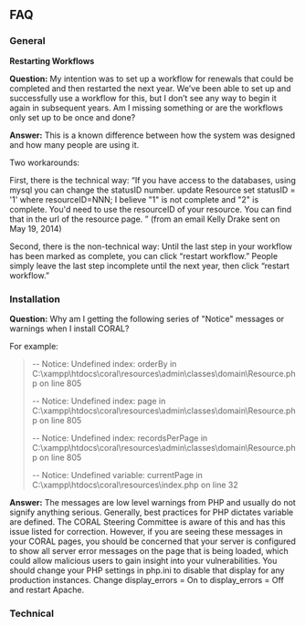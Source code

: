 FAQ
---

### General

**Restarting Workflows**

**Question:** My intention was to set up a workflow for renewals that could be completed and then restarted the next year. We’ve been able to set up and successfully use a workflow for this, but I don’t see any way to begin it again in subsequent years. Am I missing something or are the workflows only set up to be once and done?

**Answer:** This is a known difference between how the system was designed and how many people are using it.

Two workarounds:

First, there is the technical way: “If you have access to the databases, using mysql you can change the statusID number.
update Resource set statusID = '1' where resourceID=NNN;
I believe "1" is not complete and "2" is complete. You'd need to use the resourceID of your resource. You can find that in the url of the resource page. ” (from an email Kelly Drake sent on May 19, 2014)

Second, there is the non-technical way: Until the last step in your workflow has been marked as complete, you can click “restart workflow.” People simply leave the last step incomplete until the next year, then click “restart workflow.”

### Installation

**Question:** Why am I getting the following series of "Notice" messages or warnings when I install CORAL?  

For example:

> -- Notice: Undefined index: orderBy in C:\xampp\htdocs\coral\resources\admin\classes\domain\Resource.php on line 805
> 
> -- Notice: Undefined index: page in C:\xampp\htdocs\coral\resources\admin\classes\domain\Resource.php on line 805
> 
> -- Notice: Undefined index: recordsPerPage in C:\xampp\htdocs\coral\resources\admin\classes\domain\Resource.php on line 805
> 
> -- Notice: Undefined variable: currentPage in C:\xampp\htdocs\coral\resources\index.php on line 32


**Answer:** The messages are low level warnings from PHP and usually do not signify anything serious. Generally, best practices for PHP dictates variable are defined. The CORAL Steering Committee is aware of this and has this issue listed for correction. However, if you are seeing these messages in your CORAL pages, you should be concerned that your server is configured to show all server error messages on the page that is being loaded, which could allow malicious users to gain insight into your vulnerabilities. You should change your PHP settings in php.ini to disable that display for any production instances. Change display_errors = On to display_errors = Off and restart Apache. 

### Technical



